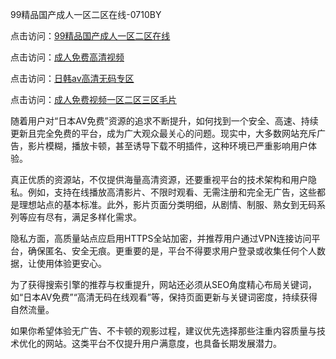 99精品国产成人一区二区在线-0710BY

点击访问：<a href="https://heiliao2dmwwy.pages.dev">99精品国产成人一区二区在线</a>

点击访问：<a href="https://heiliaoxqkkct.pages.dev">成人免费高清视频</a>

点击访问：<a href="https://heiliaoxwd5i8.pages.dev">日韩av高清无码专区</a>

点击访问：<a href="https://heiliaowt0d7p.pages.dev">成人免费视频一区二区三区毛片</a>



随着用户对“日本AV免费”资源的追求不断提升，如何找到一个安全、高速、持续更新且完全免费的平台，成为广大观众最关心的问题。现实中，大多数网站充斥广告，影片模糊，播放卡顿，甚至诱导下载不明插件，这种环境已严重影响用户体验。

真正优质的资源站，不仅提供海量高清资源，还要重视平台的技术架构和用户隐私。例如，支持在线播放高清影片、不限时观看、无需注册和完全无广告，这些都是理想站点的基本标准。此外，影片页面分类明细，从剧情、制服、熟女到无码系列等应有尽有，满足多样化需求。

隐私方面，高质量站点应启用HTTPS全站加密，并推荐用户通过VPN连接访问平台，确保匿名、安全无痕。更重要的是，平台不得要求用户登录或收集任何个人数据，让使用体验更安心。

为了获得搜索引擎的推荐与权重提升，网站还必须从SEO角度精心布局关键词，如“日本AV免费”“高清无码在线观看”等，保持页面更新与关键词密度，持续获得自然流量。

如果你希望体验无广告、不卡顿的观影过程，建议优先选择那些注重内容质量与技术优化的网站。这类平台不仅提升用户满意度，也具备长期发展潜力。

<span style="display:none;">[Canonical link]( https://github.com/ribenna1212/3905171 )</span>
